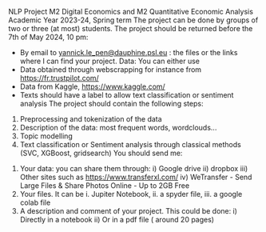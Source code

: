 NLP Project
M2 Digital Economics and M2 Quantitative Economic Analysis Academic Year 2023-24, Spring term
The project can be done by groups of two or three (at most) students. The project should be returned before the 7th of May 2024, 10 pm:
- By email to yannick.le_pen@dauphine.psl.eu : the files or the links where I can find your project.
Data: You can either use
- Data obtained through webscrapping for instance from https://fr.trustpilot.com/
- Data from Kaggle, https://www.kaggle.com/
- Texts should have a label to allow text classification or sentiment analysis The project should contain the following steps:
1. Preprocessing and tokenization of the data
2. Description of the data: most frequent words, wordclouds...
3. Topic modelling
4. Text classification or Sentiment analysis through classical methods (SVC, XGBoost,
gridsearch)
You should send me:
1) Your data: you can share them through: i) Google drive
ii) dropbox
iii) Other sites such as https://www.transferxl.com/
iv) WeTransfer - Send Large Files & Share Photos Online - Up to 2GB Free
2) Your files. It can be
i. Jupiter Notebook,
ii. a spyder file,
iii. a google colab file
3) A description and comment of your project. This could be done:
i) Directly in a notebook
ii) Or in a pdf file ( around 20 pages)
     
